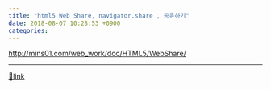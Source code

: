 ```yaml
---
title: "html5 Web Share, navigator.share , 공유하기"
date: 2018-08-07 10:28:53 +0900
categories: 
---
```

  

http://mins01.com/web_work/doc/HTML5/WebShare/



  ***
[🔗link](http://www.mins01.com/mh/tech/read/1182)